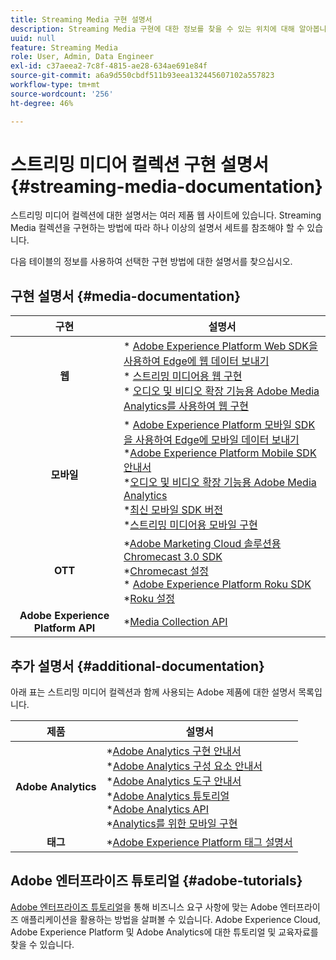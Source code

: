 ```yaml
---
title: Streaming Media 구현 설명서
description: Streaming Media 구현에 대한 정보를 찾을 수 있는 위치에 대해 알아봅니다.
uuid: null
feature: Streaming Media
role: User, Admin, Data Engineer
exl-id: c37aeea2-7c8f-4815-ae28-634ae691e84f
source-git-commit: a6a9d550cbdf511b93eea132445607102a557823
workflow-type: tm+mt
source-wordcount: '256'
ht-degree: 46%

---
```


# 스트리밍 미디어 컬렉션 구현 설명서 {#streaming-media-documentation}

스트리밍 미디어 컬렉션에 대한 설명서는 여러 제품 웹 사이트에 있습니다. Streaming Media 컬렉션을 구현하는 방법에 따라 하나 이상의 설명서 세트를 참조해야 할 수 있습니다.

다음 테이블의 정보를 사용하여 선택한 구현 방법에 대한 설명서를 찾으십시오.

## 구현 설명서 {#media-documentation}

| 구현 | 설명서 |
|:-----------------------:|----------------|
| **웹** | * [Adobe Experience Platform Web SDK을 사용하여 Edge에 웹 데이터 보내기](/help/implementation/edge/edge-web-sdk.md) <br> * [스트리밍 미디어용 웹 구현](/help/implementation/media-sdk/setup/web-implementation.md) <br>* [오디오 및 비디오 확장 기능용 Adobe Media Analytics를 사용하여 웹 구현](https://experienceleague.adobe.com/docs/experience-platform/tags/extensions/adobe/media-analytics-3x/overview.html?lang=ko) |
| **모바일** | * [Adobe Experience Platform 모바일 SDK을 사용하여 Edge에 모바일 데이터 보내기](/help/implementation/edge/edge-mobile-sdk.md) <br> *[Adobe Experience Platform Mobile SDK 안내서](https://developer.adobe.com/client-sdks/documentation/) <br> *[오디오 및 비디오 확장 기능용 Adobe Media Analytics](https://developer.adobe.com/client-sdks/documentation/adobe-media-analytics/)<br> *[최신 모바일 SDK 버전](https://developer.adobe.com/client-sdks/documentation/current-sdk-versions/) <br> *[스트리밍 미디어용 모바일 구현](/help/implementation/media-sdk/setup/mobile-implementation.md) | |  |
| **OTT** | *[Adobe Marketing Cloud 솔루션용 Chromecast 3.0 SDK](https://adobe-marketing-cloud.github.io/media-sdks/reference/chromecast/)<br> *[Chromecast 설정](/help/implementation/media-sdk/setup/set-up-chromecast.md)<br> * [Adobe Experience Platform Roku SDK](/help/implementation/edge/implementation-edge.md) <br> *[Roku 설정](/help/implementation/media-sdk/setup/set-up-roku.md) |
| **Adobe Experience Platform API** | *[Media Collection API](/help/implementation/media-collection-api/mc-api-overview.md) |

## 추가 설명서 {#additional-documentation}

아래 표는 스트리밍 미디어 컬렉션과 함께 사용되는 Adobe 제품에 대한 설명서 목록입니다.

| 제품 | 설명서 |
|:-----------------------:|----------------|
| **Adobe Analytics** | *[Adobe Analytics 구현 안내서](https://experienceleague.adobe.com/docs/analytics/implementation/home.html?lang=ko)<br> *[Adobe Analytics 구성 요소 안내서](https://experienceleague.adobe.com/docs/analytics/components/home.html?lang=ko)<br> *[Adobe Analytics 도구 안내서](https://experienceleague.adobe.com/docs/analytics/analyze/home.html?lang=ko)<br> *[Adobe Analytics 튜토리얼](https://experienceleague.adobe.com/docs/analytics.html?lang=ko#tutorials) <br> *[Adobe Analytics API](https://developer.adobe.com/analytics-apis/docs/2.0/)<br> *[Analytics를 위한 모바일 구현](https://developer.adobe.com/client-sdks/documentation/adobe-analytics/) |
| **태그** | *[Adobe Experience Platform 태그 설명서](https://experienceleague.adobe.com/docs/experience-platform/tags/home.html?lang=ko) |

## Adobe 엔터프라이즈 튜토리얼 {#adobe-tutorials}

[Adobe 엔터프라이즈 튜토리얼](https://experienceleague.adobe.com/docs/home-tutorials.html?lang=ko)을 통해 비즈니스 요구 사항에 맞는 Adobe 엔터프라이즈 애플리케이션을 활용하는 방법을 살펴볼 수 있습니다. Adobe Experience Cloud, Adobe Experience Platform 및 Adobe Analytics에 대한 튜토리얼 및 교육자료를 찾을 수 있습니다.
